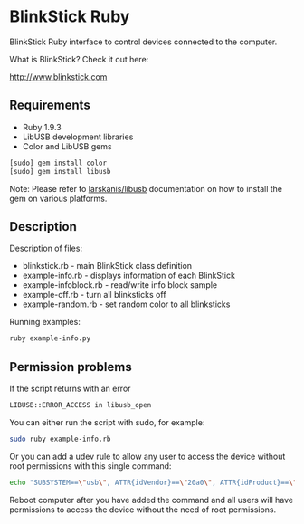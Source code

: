 BlinkStick Ruby
===============

BlinkStick Ruby interface to control devices connected to the computer.

What is BlinkStick? Check it out here:

http://www.blinkstick.com

Requirements
------------

* Ruby 1.9.3
* LibUSB development libraries
* Color and LibUSB gems

```sh
[sudo] gem install color
[sudo] gem install libusb
```

Note: Please refer to [larskanis/libusb](https://github.com/larskanis/libusb) documentation on how to install the gem on various platforms.

Description
-----------

Description of files:

* blinkstick.rb - main BlinkStick class definition
* example-info.rb - displays information of each BlinkStick
* example-infoblock.rb - read/write info block sample 
* example-off.rb - turn all blinksticks off
* example-random.rb - set random color to all blinksticks

Running examples:

```sh
ruby example-info.py
```

Permission problems
-------------------

If the script returns with an error

```sh
LIBUSB::ERROR_ACCESS in libusb_open
```

You can either run the script with sudo, for example:

```sh
sudo ruby example-info.rb
```

Or you can add a udev rule to allow any user to access the device without root permissions with this single command:

```sh
echo "SUBSYSTEM==\"usb\", ATTR{idVendor}==\"20a0\", ATTR{idProduct}==\"41e5\", MODE:=\"0666\"" | sudo tee /etc/udev/rules.d/85-blinkstick.rules
```

Reboot computer after you have added the command and all users will have permissions to access the device without the need of root permissions.
